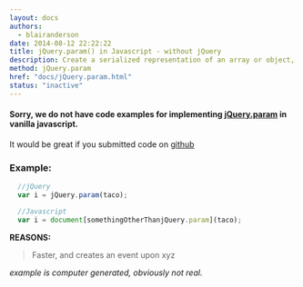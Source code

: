 ```yaml
---
layout: docs
authors:
  - blairanderson
date: 2014-08-12 22:22:22
title: jQuery.param() in Javascript - without jQuery
description: Create a serialized representation of an array or object, suitable for use in a URL query string or Ajax request.
method: jQuery.param
href: "docs/jQuery.param.html"
status: "inactive"
---
```


#### Sorry, we do not have code examples for implementing [jQuery.param](http://api.jquery.com/jQuery.param/) in vanilla javascript.

It would be great if you submitted code on [github](https://github.com/blairanderson/without-jquery/blob/master/docs/jQuery.param.md)

### Example:

```javascript
  //jQuery
  var i = jQuery.param(taco);

  //Javascript
  var i = document[somethingOtherThanjQuery.param](taco);

```

**REASONS:**
> Faster, and creates an event upon xyz

*example is computer generated, obviously not real.*
